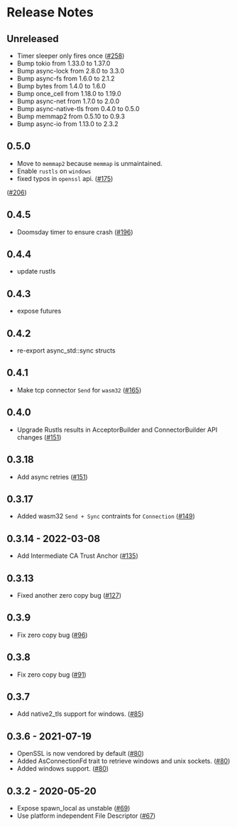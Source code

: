 # Release Notes

## Unreleased

* Timer sleeper only fires once ([#258](https://github.com/infinyon/future-aio/pull/258))
* Bump tokio from 1.33.0 to 1.37.0
* Bump async-lock from 2.8.0 to 3.3.0
* Bump async-fs from 1.6.0 to 2.1.2 
* Bump bytes from 1.4.0 to 1.6.0
* Bump once_cell from 1.18.0 to 1.19.0
* Bump async-net from 1.7.0 to 2.0.0
* Bump async-native-tls from 0.4.0 to 0.5.0
* Bump memmap2 from 0.5.10 to 0.9.3
* Bump async-io from 1.13.0 to 2.3.2

## 0.5.0
* Move to `memmap2` because `memmap` is unmaintained.
* Enable `rustls` on `windows`
* fixed typos in `openssl` api. ([#175](https://github.com/infinyon/future-aio/issues/175))

([#206](https://github.com/infinyon/future-aio/pull/206))

## 0.4.5
* Doomsday timer to ensure crash ([#196](https://github.com/infinyon/future-aio/pull/196))

## 0.4.4
* update rustls

## 0.4.3
* expose futures

## 0.4.2
* re-export async_std::sync structs

## 0.4.1
* Make tcp connector `Send` for `wasm32` ([#165](https://github.com/infinyon/future-aio/pull/165))

## 0.4.0
* Upgrade Rustls results in AcceptorBuilder and ConnectorBuilder API changes ([#151](https://github.com/infinyon/future-aio/pull/154))

## 0.3.18
* Add async retries ([#151](https://github.com/infinyon/future-aio/pull/151))

## 0.3.17
* Added wasm32 `Send + Sync` contraints for `Connection` ([#149](https://github.com/infinyon/future-aio/pull/149/))

## 0.3.14 - 2022-03-08
* Add Intermediate CA Trust Anchor ([#135](https://github.com/infinyon/future-aio/issues/135))

## 0.3.13
* Fixed another zero copy bug ([#127](https://github.com/infinyon/future-aio/issues/127))

## 0.3.9
* Fix zero copy bug ([#96](https://github.com/infinyon/future-aio/pull/91))

## 0.3.8
* Fix zero copy bug ([#91](https://github.com/infinyon/future-aio/pull/91))
## 0.3.7
* Add native2_tls support for windows. ([#85](https://github.com/infinyon/future-aio/pull/85))

## 0.3.6 - 2021-07-19
* OpenSSL is now vendored by default ([#80](https://github.com/infinyon/future-aio/pull/80))
* Added AsConnectionFd trait to retrieve windows and unix sockets. ([#80](https://github.com/infinyon/future-aio/pull/80))
* Added windows support. ([#80](https://github.com/infinyon/future-aio/pull/80))

## 0.3.2 - 2020-05-20
* Expose spawn_local as unstable ([#69](https://github.com/infinyon/fluvio/pull/69))
* Use platform independent File Descriptor ([#67](https://github.com/infinyon/fluvio/pull/67))

